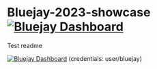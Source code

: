 # Bluejay-2023-showcase [![Bluejay Dashboard](https://img.shields.io/badge/Bluejay-Dashboard_L0-blue.svg)](http://dashboard.bluejay.governify.io/dashboard/script/dashboardLoader.js?dashboardURL=https://reporter.bluejay.governify.io/api/v4/dashboards/tpa-Bluejay-2023-showcase-GH-governifyauditor_Bluejay-2023-showcase/main)
Test readme

[![Bluejay Dashboard](https://img.shields.io/badge/Bluejay-PSG2_202324-blue.svg)](http%3A%2F%2Fdashboard.bluejay.governify.io%2Fdashboard%2Fscript%2FdashboardLoader.js%3FdashboardURL%3Dhttps%3A%2F%2Freporter.bluejay.governify.io%2Fapi%2Fv4%2Fdashboards%2Ftpa-PSG2-2023-GH-gii-is-psg2_psg2-2122-g2-24%2Fmain) (credentials: user/bluejay)
